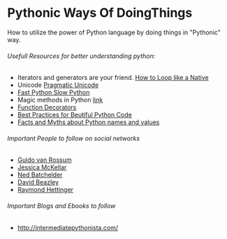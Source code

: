 Pythonic Ways Of DoingThings
============================

How to utilize the power of Python language by doing things in "Pythonic" way.

###### Usefull Resources for better understanding python:

* Iterators and generators are your friend. [How to Loop like a Native](http://nedbatchelder.com/text/iter.html)
* Unicode [Pragmatic Unicode](http://nedbatchelder.com/text/unipain.html)
* [Fast Python Slow Python](https://www.youtube.com/watch?v=7eeEf_rAJds)
* Magic methods in Python [link](http://www.rafekettler.com/magicmethods.html)
* [Function Decorators](http://intermediatepythonista.com/the-function-ii-function-decorators)
* [Best Practices for Beutiful Python Code](https://www.youtube.com/watch?v=wf-BqAjZb8M)
* [Facts and Myths about Python names and values](http://nedbatchelder.com/text/names.html)


###### Important People to follow on social networks

* [Guido van Rossum](https://twitter.com/gvanrossum)
* [Jessica McKellar](http://web.mit.edu/jesstess/)
* [Ned Batchelder](http://nedbatchelder.com/)
* [David Beazley](http://www.dabeaz.com/blog.html)
* [Raymond Hettinger](https://twitter.com/raymondh?lang=en)

###### Important Blogs and Ebooks to follow
* http://intermediatepythonista.com/
